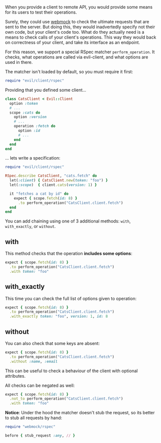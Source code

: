 When you provide a client to remote API, you would provide some means for its users to test their operations.

Surely, they could use [webmock] to check the ultimate requests that are sent to the server. But doing this, they would inadvertedly specify not their own code, but your client's code too. What do they actually need is a means to check calls of your client's operations. This way they would back on correctness of your client, and take its interface as an endpoint.

For this reason, we support a special RSpec matcher `perform_operation`. It checks, what operations are called via evil-client, and what options are used in there.

The matcher isn't loaded by default, so you must require it first:

```ruby
require "evil/client/rspec"
```

Providing that you defined some client...

```ruby
class CatsClient < Evil::Client
  option :token
  # ...
  scope :cats do
    option :version
    # ...
    operation :fetch do
      option :id
      # ...
    end
  end
end
```

... lets write a specification:

```ruby
require "evil/client/rspec"

RSpec.describe CatsClient, "cats.fetch" do
  let(:client) { CatsClient.new(token: "foo") }
  let(:scope)  { client.cats(version: 1) }

  it "fetches a cat by id" do
    expect { scope.fetch(id: 8) }
      .to perform_operation("CatsClient.client.fetch")
  end
end
```

You can add chaining using one of 3 additional methods: `with`, `with_exactly`, or `without`.

## with

This method checks that the operation **includes some options**:

```ruby
expect { scope.fetch(id: 8) }
  .to perform_operation("CatsClient.client.fetch")
  .with token: "foo"
```

## with_exactly

This time you can check the full list of options given to operation:

```ruby
expect { scope.fetch(id: 8) }
  .to perform_operation("CatsClient.client.fetch")
  .with_exactly token: "foo", version: 1, id: 8
```

## without

You can also check that some keys are absent:

```ruby
expect { scope.fetch(id: 8) }
  .to perform_operation("CatsClient.client.fetch")
  .without :name, :email
```

This can be useful to check a behaviour of the client with optional attributes.

All checks can be negated as well:

```ruby
expect { scope.fetch(id: 8) }
  .not_to perform_operation("CatsClient.client.fetch")
  .with token: "foo"
```

**Notice**: Under the hood the matcher doesn't stub the request, so its better to stub all requests by hand:

```ruby
require "webmock/rspec"

before { stub_request :any, // }
```

[webmock]: https://github.com/bblimke/webmock